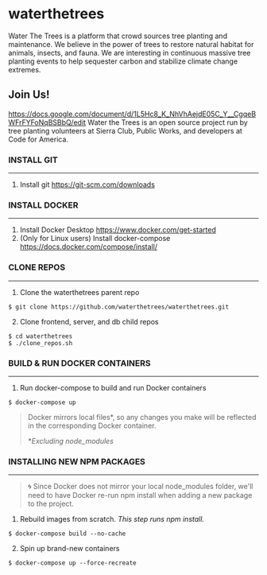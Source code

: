 # waterthetrees
Water The Trees is a platform that crowd sources tree planting and maintenance. We believe in the power of trees to restore natural habitat for animals, insects, and fauna. We are interesting in continuous massive tree planting events to help sequester carbon and stabilize climate change extremes.

## Join Us!
https://docs.google.com/document/d/1L5Hc8_K_NhVhAejdE05C_Y__CgqeBWFrFYFoNqBSBbQ/edit
Water the Trees is an open source project run by tree planting volunteers at Sierra Club, Public Works, and developers at Code for America.

### INSTALL GIT
-------------
1. Install git https://git-scm.com/downloads

### INSTALL DOCKER
-------------
1. Install Docker Desktop https://www.docker.com/get-started
2. (Only for Linux users) Install docker-compose https://docs.docker.com/compose/install/

### CLONE REPOS
-------------
1. Clone the waterthetrees parent repo
```shell
$ git clone https://github.com/waterthetrees/waterthetrees.git
```
2. Clone frontend, server, and db child repos
```shell
$ cd waterthetrees
$ ./clone_repos.sh
```

### BUILD & RUN DOCKER CONTAINERS
---------------
1. Run docker-compose to build and run Docker containers
```shell
$ docker-compose up
```
> Docker mirrors local files*, so any changes you make will be reflected in the corresponding Docker container.
>
> **Excluding node_modules*

### INSTALLING NEW NPM PACKAGES
---------------
> :cyclone: Since Docker does not mirror your local node_modules folder, we'll need to have Docker re-run npm install when adding a new package to the project.
1. Rebuild images from scratch. *This step runs npm install.*
```shell
$ docker-compose build --no-cache
```
2. Spin up brand-new containers
```shell
$ docker-compose up --force-recreate
```
